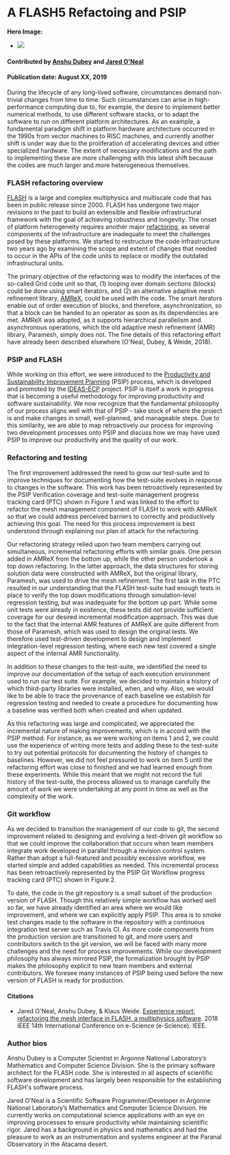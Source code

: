 # A FLASH5 Refactoing and PSIP

**Hero Image:**

 - <img src='https://github.com/betterscientificsoftware/images/raw/master/Blog_0819_Dataviz.png' />
 
#### Contributed by [Anshu Dubey](https://github.com/adubey64) and [Jared O'Neal](https://github.com/jared321)

#### Publication date: August XX, 2019

During the lifecycle of any long-lived software, circumstances demand
non-trivial changes from time to time. Such circumstances can arise in 
high-performance computing due to, for example, the desire to implement better
numerical methods, to use different software stacks, or to adapt the software to
run on different platform architectures.  As an example, a fundamental
paradigm shift in platform hardware architecture occurred in the 1990s from vector machines to RISC
machines, and currently another shift is under way due to the proliferation of
accelerating devices and other specialized hardware.  The extent
of necessary modifications and the path to implementing these are more
challenging with this latest shift because the codes are much larger and more
heterogeneous themselves.

### FLASH refactoring overview
[FLASH](http://flash.uchicago.edu) is a large and complex multiphysics and multiscale code that has been in
public release since 2000.  FLASH has undergone two major revisions in the past
to build an extensible and flexible infrastructural framework with the goal of
achieving robustness and longevity.  The onset of platform heterogeneity
requires another major [refactoring](https://bssw.io/items?topic=refactoring), as
several components of the infrastructure are inadequate to meet the challenges 
posed by these platforms.  We started to restructure the code infrastructure two
years ago by examining the scope and extent of changes that needed to occur in 
the APIs of the code units to replace or modify the outdated infrastructural
units.

The primary objective of the refactoring was to modify the interfaces of the
so-called Grid code unit so that, (1) looping over domain sections (blocks)
could be done using smart iterators, and (2) an alternative adaptive mesh
refinement library, [AMReX](https://amrex-codes.github.io/amrex), could be used with the code. The smart iterators
enable out of order execution of blocks, and therefore, asynchronization,
so that a block can be handed to an operator as soon as its dependencies are
met. AMReX was adopted, as it supports hierarchical parallelism and asynchronous
operations, which the old adaptive mesh refinement (AMR) library, Paramesh,
simply does not.  The fine details of this refactoring effort have already been
described elsewhere (O'Neal, Dubey, & Weide, 2018).

### PSIP and FLASH
While working on this effort, we were introduced to the [Productivity and Sustainability Improvement Planning](https://bssw.io/resources/planning-for-better-software-psip-tools) (PSIP) process, which is developed and promoted by the [IDEAS-ECP](https://ideas-productivity.org/) project.   PSIP is itself a work in progress that is becoming a useful methodology for improving productivity and software sustainability.  We now recognize that the fundamental philosophy of our process aligns well with that of PSIP – take stock of where the project is and make changes in small, well-planned, and manageable steps.  Due to this similarity, we are able to map retroactively our process for improving two development processes onto PSIP and discuss how we may have used PSIP to improve our productivity and the quality of our work.

### Refactoring and testing
The first improvement addressed the need to grow our test-suite and to improve techniques for documenting how the test-suite evolves in response to changes in the software.  This work has been retroactively represented by the PSIP Verification coverage and test-suite management progress tracking card (PTC) shown in Figure 1 and was linked to the effort to refactor the mesh management component of FLASH to work with AMReX so that we could address perceived barriers to correctly and productively achieving this goal.  The need for this process improvement is best understood through explaining our plan of attack for the refactoring.

Our refactoring strategy relied upon two team members carrying out simultaneous, incremental refactoring efforts with similar goals.  One person added in AMReX from the bottom up, while the other person undertook a top down refactoring.  In the latter approach, the data structures for storing solution data were constructed with AMReX, but the original library, Paramesh, was used to drive the mesh refinement.  The first task in the PTC resulted in our understanding that the FLASH test-suite had enough tests in place to verify the top down modifications through simulation-level regression testing, but was inadequate for the bottom up part.  While some unit tests were already in existence, these tests did not provide sufficient coverage for our desired incremental modification approach.  This was due to the fact that the internal AMR features of AMReX are quite different from those of Paramesh, which was used to design the original tests.
We therefore used test-driven development to design and implement integration-level regression testing, where each new test covered a single aspect of the internal AMR functionality.

In addition to these changes to the test-suite, we identified the need to improve our documentation of the setup of each execution environment used to run our test suite.  For example, we decided to maintain a history of which third-party libraries were installed, when, and why.  Also, we would like to be able to trace the provenance of each baseline we establish for regression testing and needed to create a procedure for documenting how a baseline was verified both when created and when updated.

As this refactoring was large and complicated, we appreciated the incremental nature of making improvements, which is in accord with the PSIP method.  For instance, as we were working on items 1 and 2, we could use the experience of writing more tests and adding these to the test-suite to try out potential protocols for documenting the history of changes to baselines.  However, we did not feel pressured to work on item 5 until the refactoring effort was close to finished and we had learned enough from these experiments.  While this meant that we might not record the full history of the test-suite, the process allowed us to manage carefully the amount of work we were undertaking at any point in time as well as the complexity of the work.

### Git workflow
As we decided to transition the management of our code to git, the second improvement related to designing and evolving a test-driven git workflow so that we could improve the collaboration that occurs when team members integrate work developed in parallel through a revision control system.  Rather than adopt a full-featured and possibly excessive workflow, we started simple and added capabilities as needed.  This incremental process has been retroactively represented by the PSIP Git Workflow progress tracking card (PTC) shown in Figure 2.

To date, the code in the git repository is a small subset of the production version of FLASH. Though this relatively simple workflow has worked well so far, we have already identified an area where we would like improvement, and where we can explicitly apply PSIP. This area is to smoke test changes made to the software in the repository with a continuous integration test server such as Travis CI. As more code components from the production version are transitioned to git, and more users and contributors switch to the git version, we will be faced with many more challenges and the need for process improvements. While our development philosophy has always mirrored PSIP, the formalization brought by PSIP makes the philosophy explicit to new team members and external contributors. We foresee many instances of PSIP being used before the new version of FLASH is ready for production.
 
#### Citations
* Jared O'Neal, Anshu Dubey, & Klaus Weide. [Experience report: refactoring the mesh interface in FLASH, a multiphysics software](https://doi.org/10.1109/eScience.2018.00141). 2018 IEEE 14th International Conference on e-Science (e-Science). IEEE.

### Author bios
Anshu Dubey is a Computer Scientist in Argonne National Laboratory’s Mathematics and Computer Science Division. She is the primary software architect for the FLASH code. She is interested in all aspects of scientific software development and has largely been responsible for the establishing FLASH's software process.

Jared O’Neal is a Scientific Software Programmer/Developer in Argonne National
Laboratory’s Mathematics and Computer Science Division.  He currently works on
computational science applications with an eye on improving processes to ensure
productivity while maintaining scientific rigor.  Jared has a background in
physics and mathematics and had the pleasure to work as an instrumentation
and systems engineer at the Paranal Observatory in the Atacama desert.

<!---
Publish: preview
Categories: development, reliability
Topics: refactoring, testing
Tags: bssw-blog-article
Level: 2
Prerequisites: default
Aggregate: none
--->

